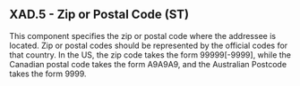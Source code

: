 ## XAD.5 - Zip or Postal Code (ST)

This component specifies the zip or postal code where the addressee is located. Zip or postal codes should be represented by the official codes for that country. In the US, the zip code takes the form 99999[-9999], while the Canadian postal code takes the form A9A9A9, and the Australian Postcode takes the form 9999.
